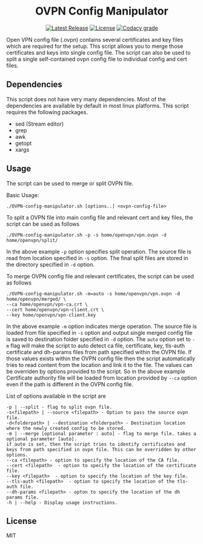 <h1 align="center">OVPN Config Manipulator</h1>
<p align="center">
<a href="https://github.com/labbots/OVPN-Config-Manipulator/releases"><img src="https://img.shields.io/github/release/labbots/OVPN-Config-Manipulator.svg?style=for-the-badge" alt="Latest Release"></a>
<a href="https://github.com/labbots/OVPN-Config-Manipulator/blob/master/LICENSE"><img src="https://img.shields.io/github/license/labbots/OVPN-Config-Manipulator.svg?style=for-the-badge" alt="License"></a>
<a href="https://www.codacy.com/manual/labbots/OVPN-Config-Manipulator?utm_source=github.com&amp;utm_medium=referral&amp;utm_content=labbots/OVPN-Config-Manipulator&amp;utm_campaign=Badge_Grade"><img alt="Codacy grade" src="https://img.shields.io/codacy/grade/d1cafdb781464fab858155b31116f2e7?style=for-the-badge"></a>
</p>

Open VPN config file (.ovpn) contains several certificates and key files which are required for the setup. This script allows you to merge those certificates and keys into single config file. The script can also be used to split a single self-contained ovpn config file to individual config and cert files.

## Dependencies

This script does not have very many dependencies. Most of the dependencies are available by default in most linux platforms. This script requires the following packages.

- sed (Stream editor)
- grep
- awk
- getopt
- xargs

## Usage
The script can be used to merge or split OVPN file.

Basic Usage:

    ./OVPN-config-manipulator.sh [options..] <ovpn-config-file> 

To split a OVPN file into main config file and relevant cert and key files, the script can be used as follows

    ./OVPN-config-manipulator.sh -p -s home/openvpn/vpn.ovpn -d home/openvpn/split/

In the above example `-p` option specifies split operation. The source file is read from location specified in `-s` option. The final split files are stored in the directory specified in `-d` option.

To merge OVPN config file and relevant certificates, the script can be used as follows

    ./OVPN-config-manipulator.sh -m=auto -s home/openvpn/vpn.ovpn -d home/openvpn/merged/ \
    --ca home/openvpn/vpn-ca.crt \
    --cert home/openvpn/vpn-client.crt \
    --key home/openvpn/vpn-client.key

In the above example `-m` option indicates merge operation. The source file is loaded from file specified in `-s` option and output single merged config file is saved to destination folder specified in `-d` option. The `auto` option set to `-m` flag will make the script to auto detect ca file, certificate, key, tls-auth certificate and dh-params files from path specified within the OVPN file. If those values exists within the OVPN config file then the script automatically tries to read content from the location and link it to the file. The values can be overriden by options provided to the script. So in the above example Certificate authority file will be loaded from location provided by `--ca` option even if the path is different in the OVPN config file. 

List of options available in the script are

    -p | --split - flag to split ovpn file.
    -s<filepath> | --source <filepath> - Option to pass the source ovpn file.
    -d<folderpath> | --destination <folderpath> - Destination location where the newly created config to be stored. 
    -m | --merge [optional parameter : auto] - flag to merge file. takes a optional parameter [auto].
    if auto is set, then the script tries to identify certificates and keys from path specified in ovpn file. This can be overridden by other options.
    --ca <filepath> - option to specify the location of the CA file. 
    --cert <filepath>  - option to specify the location of the certificate file.
    --key <filepath>  - option to specify the location of the key file. 
    --tls-auth <filepath>  - option to specify the location of the tls-auth file.
    --dh-params <filepath> - opton to specify the location of the dh params file.
    -h | --help - Display usage instructions.

## License

MIT
